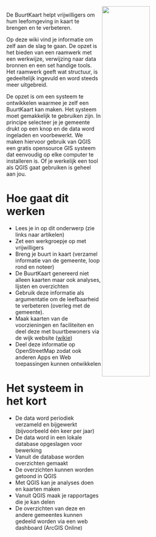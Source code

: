 <img src="https://tauvicr.files.wordpress.com/2021/12/buurtkaart.png?w=1024" width="50%" align="right"/>

De BuurtKaart helpt vrijwilligers om hum leefomgeving in kaart te brengen en te verbeteren.

Op deze wiki vind je informatie om zelf aan de slag te gaan. De opzet is het bieden van een raamwerk met een werkwijze, verwijzing naar data bronnen en een set handige tools. Het raamwerk geeft wat structuur, is gedeeltelijk ingevuld en word steeds meer uitgebreid. 

De opzet is om een systeem te ontwikkelen waarmee je zelf een BuurtKaart kan maken. Het systeem moet gemakkelijk te gebruiken zijn.
In principe selecteer je je gemeente drukt op een knop en de data word ingeladen en voorbewerkt.
We maken hiervoor gebruik van QGIS een gratis opensource GIS systeem dat eenvoudig op elke computer te installeren is. Of je werkelijk een tool als QGIS gaat gebruiken is geheel aan jou. 


# Hoe gaat dit werken

* Lees je in op dit onderwerp (zie links naar artikelen)
* Zet een werkgroepje op met vrijwilligers
* Breng je buurt in kaart (verzamel informatie van de gemeente, loop rond en noteer)
* De BuurtKaart genereerd niet alleen kaarten maar ook analyses, lijsten en overzichten
* Gebruik deze informatie als argumentatie om de leefbaarheid te verbeteren (overleg met de gemeente).
* Maak kaarten van de voorzieningen en faciliteiten en deel deze met buurtbewoners via de wijk website ([wikie](https://github.com/Tauvic/BuurtKaart/wiki))
* Deel deze informatie op OpenStreetMap zodat ook anderen Apps en Web toepassingen kunnen ontwikkelen

# Het systeem in het kort

* De data word periodiek verzameld en bijgewerkt (bijvoorbeeld één keer per jaar)
* De data word in een lokale database opgeslagen voor bewerking
* Vanuit de database worden overzichten gemaakt
* De overzichten kunnen worden getoond in QGIS
* Met QGIS kan je analyses doen en kaarten maken
* Vanuit QGIS maak je rapportages die je kan delen
* De overzichten van deze en andere gemeentes kunnen gedeeld worden via een web dashboard (ArcGIS Online)




